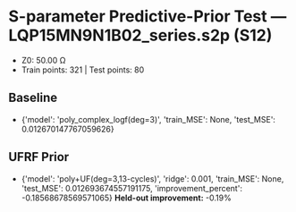 # S-parameter Predictive-Prior Test — LQP15MN9N1B02_series.s2p (S12)
- Z0: 50.00 Ω
- Train points: 321  |  Test points: 80

## Baseline
- {'model': 'poly_complex_logf(deg=3)', 'train_MSE': None, 'test_MSE': 0.012670147767059626}

## UFRF Prior
- {'model': 'poly+UF(deg=3,13-cycles)', 'ridge': 0.001, 'train_MSE': None, 'test_MSE': 0.012693674557191175, 'improvement_percent': -0.18568678569571065}
**Held-out improvement:** -0.19%